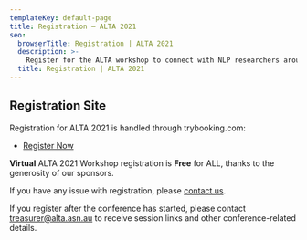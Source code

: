 ```yaml
---
templateKey: default-page
title: Registration – ALTA 2021
seo:
  browserTitle: Registration | ALTA 2021
  description: >-
    Register for the ALTA workshop to connect with NLP researchers around Australia and New Zealand.
  title: Registration | ALTA 2021
---
```



## Registration Site

<!-- * Registration will open soon, please check back soon :] -->
Registration for ALTA 2021 is handled through trybooking.com:
* [Register Now](https://www.trybooking.com/BVIUN)

**Virtual** ALTA 2021 Workshop registration is **Free** for ALL, thanks to the generosity of our sponsors. 

If you have any issue with registration, please [contact us](mailto:workshop@alta.asn.au).

If you register after the conference has started, please contact treasurer@alta.asn.au to receive session links and other conference-related details.



